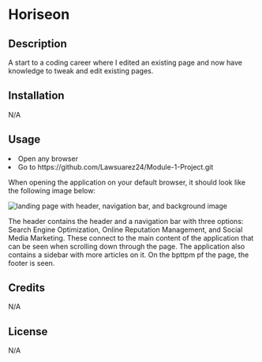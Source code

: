 # Horiseon

## Description

A start to a coding career where I edited an existing page and now have knowledge to tweak and edit existing pages.

## Installation

N/A

## Usage
<li>Open any browser</li>
<li>Go to https://github.com/Lawsuarez24/Module-1-Project.git

When opening the application on your default browser, it should look like the following image below:

![landing page with header, navigation bar, and background image](./assets/images/landing-page.jpg)

The header contains the header and a navigation bar with three options: Search Engine Optimization, Online Reputation Management, and Social Media Marketing. These connect to the main content of the application that can be seen when scrolling down through the page. The application also contains a sidebar with more articles on it. On the bpttpm pf the page, the footer is seen. 

## Credits

N/A

## License

N/A
